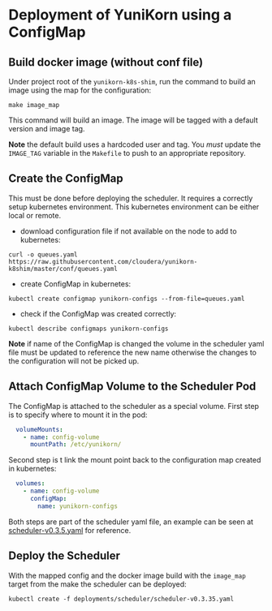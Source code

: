 # Deployment of YuniKorn using a ConfigMap

## Build docker image (without conf file)

Under project root of the `yunikorn-k8s-shim`, run the command to build an image using the map for the configuration:
```
make image_map
```

This command will build an image. The image will be tagged with a default version and image tag.

**Note** the default build uses a hardcoded user and tag. You *must* update the `IMAGE_TAG` variable in the `Makefile` to push to an appropriate repository. 

## Create the ConfigMap

This must be done before deploying the scheduler. It requires a correctly setup kubernetes environment.
This kubernetes environment can be either local or remote. 

- download configuration file if not available on the node to add to kubernetes:
```
curl -o queues.yaml https://raw.githubusercontent.com/cloudera/yunikorn-k8shim/master/conf/queues.yaml
```
- create ConfigMap in kubernetes:
```
kubectl create configmap yunikorn-configs --from-file=queues.yaml
```
- check if the ConfigMap was created correctly:
```
kubectl describe configmaps yunikorn-configs
```

**Note** if name of the ConfigMap is changed the volume in the scheduler yaml file must be updated to reference the new name otherwise the changes to the configuration will not be picked up. 

## Attach ConfigMap Volume to the Scheduler Pod

The ConfigMap is attached to the scheduler as a special volume. First step is to specify where to mount it in the pod:
```yaml
  volumeMounts:
    - name: config-volume
      mountPath: /etc/yunikorn/
```
Second step is t link the mount point back to the configuration map created in kubernetes:
```yaml
  volumes:
    - name: config-volume
      configMap:
        name: yunikorn-configs
``` 

Both steps are part of the scheduler yaml file, an example can be seen at [scheduler-v0.3.5.yaml](https://github.com/cloudera/yunikorn-k8shim/blob/master/deployments/scheduler/scheduler-v0.3.5.yaml)
for reference.


## Deploy the Scheduler
With the mapped config and the docker image build with the `image_map` target from the make the scheduler can be deployed: 
```
kubectl create -f deployments/scheduler/scheduler-v0.3.35.yaml
```





